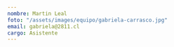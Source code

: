 ```yaml
---
nombre: Martin Leal
foto: "/assets/images/equipo/gabriela-carrasco.jpg"
email: gabriela@2811.cl
cargo: Asistente
---
```

